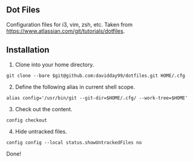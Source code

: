 ## Dot Files
Configuration files for i3, vim, zsh, etc.
Taken from https://www.atlassian.com/git/tutorials/dotfiles.

## Installation
1. Clone into your home directory.
```
git clone --bare $git@github.com:davidday99/dotfiles.git HOME/.cfg
```
2. Define the following alias in current shell scope.
```
alias config='/usr/bin/git --git-dir=$HOME/.cfg/ --work-tree=$HOME'
```
3. Check out the content.
```
config checkout
```
4. Hide untracked files.
```
config config --local status.showUntrackedFiles no
```

Done!
